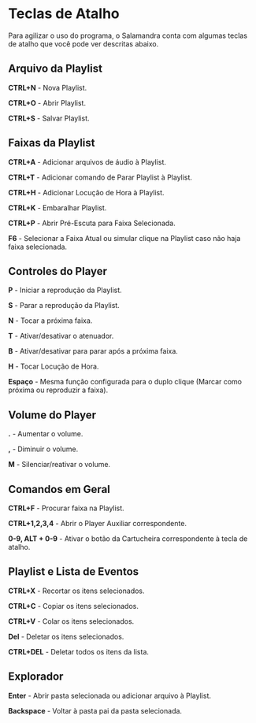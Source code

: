 # Teclas de Atalho

Para agilizar o uso do programa, o Salamandra conta com algumas teclas de atalho que você pode ver descritas abaixo.

## Arquivo da Playlist

**CTRL+N** - Nova Playlist.

**CTRL+O** - Abrir Playlist.

**CTRL+S** - Salvar Playlist.

## Faixas da Playlist

**CTRL+A** - Adicionar arquivos de áudio à Playlist.

**CTRL+T** - Adicionar comando de Parar Playlist à Playlist.

**CTRL+H** - Adicionar Locução de Hora à Playlist.

**CTRL+K** - Embaralhar Playlist.

**CTRL+P** - Abrir Pré-Escuta para Faixa Selecionada.

**F6** - Selecionar a Faixa Atual ou simular clique na Playlist caso não haja faixa selecionada.

## Controles do Player

**P** - Iniciar a reprodução da Playlist.

**S** - Parar a reprodução da Playlist.

**N** - Tocar a próxima faixa.

**T** - Ativar/desativar o atenuador.

**B** - Ativar/desativar para parar após a próxima faixa.

**H** - Tocar Locução de Hora.

**Espaço** - Mesma função configurada para o duplo clique (Marcar como próxima ou reproduzir a faixa).

## Volume do Player

**.** - Aumentar o volume.

**,** - Diminuir o volume.

**M** - Silenciar/reativar o volume.

## Comandos em Geral

**CTRL+F** - Procurar faixa na Playlist.

**CTRL+1,2,3,4** - Abrir o Player Auxiliar correspondente.

**0-9, ALT + 0-9** - Ativar o botão da Cartucheira correspondente à tecla de atalho.

## Playlist e Lista de Eventos

**CTRL+X** - Recortar os itens selecionados.

**CTRL+C** - Copiar os itens selecionados.

**CTRL+V** - Colar os itens selecionados.

**Del** - Deletar os itens selecionados.

**CTRL+DEL** - Deletar todos os itens da lista.

## Explorador

**Enter** - Abrir pasta selecionada ou adicionar arquivo à Playlist.

**Backspace** - Voltar à pasta pai da pasta selecionada.